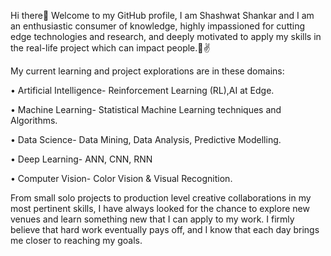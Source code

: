 Hi there👋
Welcome to my GitHub profile, I am Shashwat Shankar and I am an enthusiastic consumer of knowledge, highly impassioned for cutting edge technologies and research, and deeply motivated to apply my skills in the real-life project which can impact people.🤩✌️

My current learning and project explorations are in these domains:

• Artificial Intelligence- Reinforcement Learning (RL),AI at Edge.

• Machine Learning- Statistical Machine Learning techniques and Algorithms.

• Data Science- Data Mining, Data Analysis, Predictive Modelling.

• Deep Learning- ANN, CNN, RNN

• Computer Vision- Color Vision & Visual Recognition.

From small solo projects to production level creative collaborations in my most pertinent skills, I have always looked for the chance to explore new venues and learn something new that I can apply to my work. I firmly believe that hard work eventually pays off, and I know that each day brings me closer to reaching my goals.
